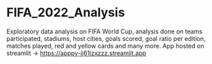 # FIFA_2022_Analysis
Exploratory data analysis on FIFA World Cup, analysis done on teams participated, stadiums, host cities, goals scored, goal ratio per edition, matches played, red and yellow cards and many more.
App hosted on streamlit -> https://apppy-jj61lzxzzz.streamlit.app
